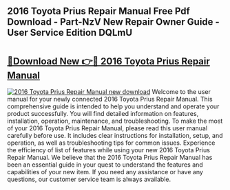 ## 2016 Toyota Prius Repair Manual Free Pdf Download - Part-NzV New Repair Owner Guide - User Service Edition DQLmU

# <h2><a href="http://bc15644.oget.top/?id=2016+Toyota+Prius+Repair+Manual">🔗Download New 👉🔴 2016 Toyota Prius Repair Manual</a></h2>

[![2016 Toyota Prius Repair Manual new download](https://i.imgur.com/5g1atiW.png)](http://bc15644.oget.top/?id=2016+Toyota+Prius+Repair+Manual)
Welcome to the user manual for your newly connected 2016 Toyota Prius Repair Manual. This comprehensive guide is intended to help you understand and operate your product successfully. You will find detailed information on features, installation, operation, maintenance, and troubleshooting. To make the most of your 2016 Toyota Prius Repair Manual, please read this user manual carefully before use. It includes clear instructions for installation, setup, and operation, as well as troubleshooting tips for common issues. Experience the efficiency of list of features while using your new 2016 Toyota Prius Repair Manual. We believe that the 2016 Toyota Prius Repair Manual has been an essential guide in your quest to understand the features and capabilities of your new item. If you need any assistance or have any questions, our customer service team is always available.
